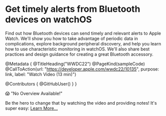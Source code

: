 # Get timely alerts from Bluetooth devices on watchOS

Find out how Bluetooth devices can send timely and relevant alerts to Apple Watch. We'll show you how to take advantage of periodic data in complications, explore background peripheral discovery, and help you learn how to use characteristic monitoring in watchOS. We'll also share best practices and design guidance for creating a great Bluetooth accessory.

@Metadata {
   @TitleHeading("WWDC22")
   @PageKind(sampleCode)
   @CallToAction(url: "https://developer.apple.com/wwdc22/10135", purpose: link, label: "Watch Video (13 min)")

   @Contributors {
      @GitHubUser(<replace this with your GitHub handle>)
   }
}

😱 "No Overview Available!"

Be the hero to change that by watching the video and providing notes! It's super easy:
 [Learn More…](https://wwdcnotes.com/documentation/wwdcnotes/contributing)
